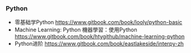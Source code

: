 ### Python

* 零基础学Python https://www.gitbook.com/book/looly/python-basic
* Machine Learning: Python 機器學習：使用Python https://www.gitbook.com/book/htygithub/machine-learning-python
* Python进阶 https://www.gitbook.com/book/eastlakeside/interpy-zh

